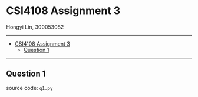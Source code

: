 # CSI4108 Assignment 3

Hongyi Lin, 300053082

***

- [CSI4108 Assignment 3](#csi4108-assignment-3)
  - [Question 1](#question-1)

***

## Question 1
source code: `q1.py`
